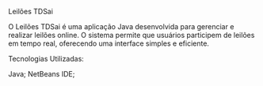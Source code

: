 Leilões TDSai

O Leilões TDSai é uma aplicação Java desenvolvida para gerenciar e realizar leilões online. O sistema permite que usuários participem de leilões em tempo real, oferecendo uma interface simples e eficiente.

Tecnologias Utilizadas:

Java;
NetBeans IDE;
